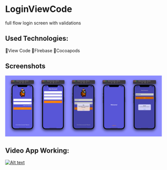 # LoginViewCode

full flow login screen with validations

## Used Technologies:
  🔹View Code
  🔹FIrebase
  🔹Cocoapods
  

## Screenshots

![layout](./Images/layout.png)

## Video App Working:

[![Alt text](https://img.youtube.com/vi/fZuFghtHTtg/0.jpg)](https://www.youtube.com/watch?v=fZuFghtHTtg)

